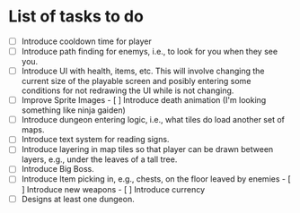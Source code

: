 # List of tasks to do

- [ ] Introduce cooldown time for player
- [ ] Introduce path finding for enemys, i.e., to look for you when they see you.
- [ ] Introduce UI with health, items, etc. This will involve changing the current size of the playable screen and posibly entering some conditions for not redrawing the UI while is not changing.
- [ ] Improve Sprite Images
        - [ ] Introduce death animation (I'm looking something like ninja gaiden)
- [ ] Introduce dungeon entering logic, i.e., what tiles do load another set of maps.
- [ ] Introduce text system for reading signs.
- [ ] Introduce layering in map tiles so that player can be drawn between layers, e.g., under the leaves of a tall tree.
- [ ] Introduce Big Boss.
- [ ] Introduce Item picking in, e.g., chests, on the floor leaved by enemies
        - [ ] Introduce new weapons
        - [ ] Introduce currency
- [ ] Designs at least one dungeon.
